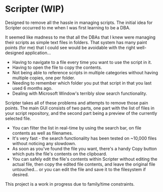 # Scripter (WIP)

Designed to remove all the hassle in managing scripts. The initial idea for Scripter occurred to me when I was first 
learning to be a DBA. 

It seemed like madness to me that all the DBAs that I knew were managing their scripts as simple text files in folders. 
That system has many paint points (for me) that I could see would be avoidable with the right well-designed application...
 - Having to navigate to a file every time you want to use the script in it.
 - Having to open the file to copy the contents.
 - Not being able to reference scripts in multiple categories without having multiple copies, one per folder.
 - Needing to remember which folder you put that script in that you last used 6 months ago.
 - Dealing with Microsoft Window's terribly slow search functionality.

Scripter takes all of these problems and attempts to remove those pain points. The main GUI consists of two parts, one 
part with the list of files in your script repository, and the second part being a preview of the currently selected file.
 - You can filter the list in real-time by using the search bar, on file contents as well as filenames. 
 - It's very fast - the search functionality has been tested on ~10,000 files without noticing any slowdown. 
 - As soon as you've found the file you want, there's a handy Copy button which puts the file's contents on the clipboard. 
 - You can safely edit the file's contents within Scripter without editing the actual file, then copy the edited file contents, and leave the original file untouched... or you can edit the file and save it to the
filesystem if desired.

This project is a work in progress due to family/time constraints.